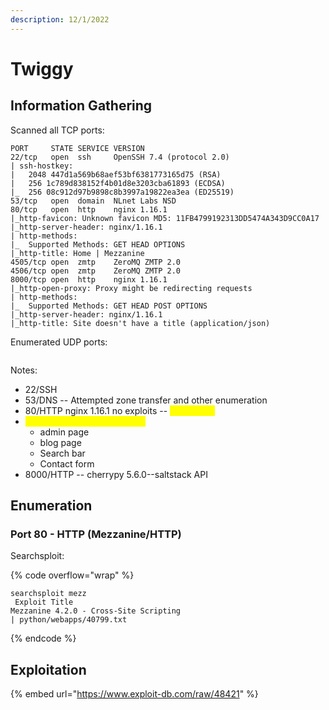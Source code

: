 ```yaml
---
description: 12/1/2022
---
```


# Twiggy

## Information Gathering

Scanned all TCP ports:

```
PORT     STATE SERVICE VERSION
22/tcp   open  ssh     OpenSSH 7.4 (protocol 2.0)
| ssh-hostkey: 
|   2048 447d1a569b68aef53bf6381773165d75 (RSA)
|   256 1c789d838152f4b01d8e3203cba61893 (ECDSA)
|_  256 08c912d97b9898c8b3997a19822ea3ea (ED25519)
53/tcp   open  domain  NLnet Labs NSD
80/tcp   open  http    nginx 1.16.1
|_http-favicon: Unknown favicon MD5: 11FB4799192313DD5474A343D9CC0A17
|_http-server-header: nginx/1.16.1
| http-methods: 
|_  Supported Methods: GET HEAD OPTIONS
|_http-title: Home | Mezzanine
4505/tcp open  zmtp    ZeroMQ ZMTP 2.0
4506/tcp open  zmtp    ZeroMQ ZMTP 2.0
8000/tcp open  http    nginx 1.16.1
|_http-open-proxy: Proxy might be redirecting requests
| http-methods: 
|_  Supported Methods: GET HEAD POST OPTIONS
|_http-server-header: nginx/1.16.1
|_http-title: Site doesn't have a title (application/json)
```

Enumerated UDP ports:

```
```

Notes:

* 22/SSH
* 53/DNS -- Attempted zone transfer and other enumeration
* 80/HTTP nginx 1.16.1 no exploits -- <mark style="color:yellow;">Mezzanine</mark>
* <mark style="color:yellow;">Confirmed XSS via 40799.txt</mark>
  * admin page
  * blog page
  * Search bar
  * Contact form
* 8000/HTTP -- cherrypy 5.6.0--saltstack API

## Enumeration

### Port 80 - HTTP (Mezzanine/HTTP)

Searchsploit:

{% code overflow="wrap" %}
```
searchsploit mezz
 Exploit Title                                                                                                                             
Mezzanine 4.2.0 - Cross-Site Scripting                                                                                                      | python/webapps/40799.txt
```
{% endcode %}

## Exploitation

{% embed url="https://www.exploit-db.com/raw/48421" %}
